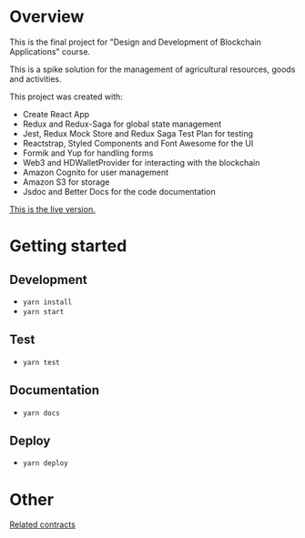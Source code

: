 # Overview
This is the final project for "Design and Development of Blockchain Applications" course.

This is a spike solution for the management of agricultural resources, goods and activities.

This project was created with:
- Create React App
- Redux and Redux-Saga for global state management
- Jest, Redux Mock Store and Redux Saga Test Plan for testing
- Reactstrap, Styled Components and Font Awesome for the UI
- Formik and Yup for handling forms
- Web3 and HDWalletProvider for interacting with the blockchain
- Amazon Cognito for user management
- Amazon S3 for storage
- Jsdoc and Better Docs for the code documentation

[This is the live version.](https://frac7.github.io/PSAB-Client)

# Getting started
## Development
- `yarn install`
- `yarn start`
## Test
- `yarn test`
## Documentation
- `yarn docs`
## Deploy
- `yarn deploy`
# Other
[Related contracts](https://github.com/Frac7/PSAB-Contracts)

